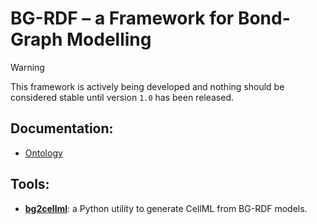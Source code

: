 # BG-RDF – a Framework for Bond-Graph Modelling

> [!WARNING]
> This framework is actively being developed and nothing should be considered stable until version `1.0` has been released.

## Documentation:

* [Ontology](https://bg-rdf.org/ontologies/bondgraph-framework)

## Tools:

* **[bg2cellml](https://github.com/CellDL/BG-Tools)**: a Python utility to generate CellML from BG-RDF models.
